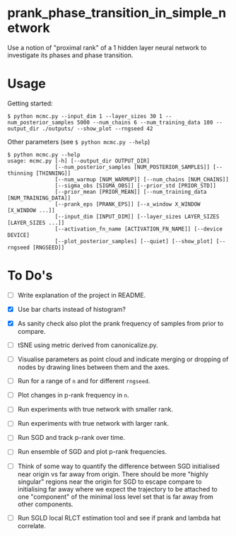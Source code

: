# prank_phase_transition_in_simple_network
Use a notion of "proximal rank" of a 1 hidden layer neural network to investigate its phases and phase transition.

# Usage 
Getting started: 
```
$ python mcmc.py --input_dim 1 --layer_sizes 30 1 --num_posterior_samples 5000 --num_chains 6 --num_training_data 100 --output_dir ./outputs/ --show_plot --rngseed 42
```


Other parameters (see `$ python mcmc.py --help`)
```
$ python mcmc.py --help
usage: mcmc.py [-h] [--output_dir OUTPUT_DIR]
               [--num_posterior_samples [NUM_POSTERIOR_SAMPLES]] [--thinning [THINNING]]
               [--num_warmup [NUM_WARMUP]] [--num_chains [NUM_CHAINS]]
               [--sigma_obs [SIGMA_OBS]] [--prior_std [PRIOR_STD]]
               [--prior_mean [PRIOR_MEAN]] [--num_training_data [NUM_TRAINING_DATA]]
               [--prank_eps [PRANK_EPS]] [--x_window X_WINDOW [X_WINDOW ...]]
               [--input_dim [INPUT_DIM]] [--layer_sizes LAYER_SIZES [LAYER_SIZES ...]]
               [--activation_fn_name [ACTIVATION_FN_NAME]] [--device DEVICE]
               [--plot_posterior_samples] [--quiet] [--show_plot] [--rngseed [RNGSEED]]
```


# To Do's 
  - [ ] Write explanation of the project in README. 
  - [x] Use bar charts instead of histogram?
  - [x] As sanity check also plot the prank frequency of samples from prior to compare. 
  - [ ] tSNE using metric derived from canonicalize.py.
  - [ ] Visualise parameters as point cloud and indicate merging or dropping of nodes by drawing lines between them and the axes. 
  - [ ] Run for a range of `n` and for different `rngseed`.
  - [ ] Plot changes in p-rank frequency in `n`. 
  - [ ] Run experiments with true network with smaller rank.
  - [ ] Run experiments with true network with larger rank.
  - [ ] Run SGD and track p-rank over time. 
  - [ ] Run ensemble of SGD and plot p-rank frequencies. 
  - [ ] Think of some way to quantify the difference between SGD initialised near origin vs far away from origin. There should be more "highly singular" regions near the origin for SGD to escape compare to initialising far away where we expect the trajectory to be attached to one "component" of the minimal loss level set that is far away from other components. 
  - [ ] Run SGLD local RLCT estimation tool and see if prank and lambda hat correlate. 
  

